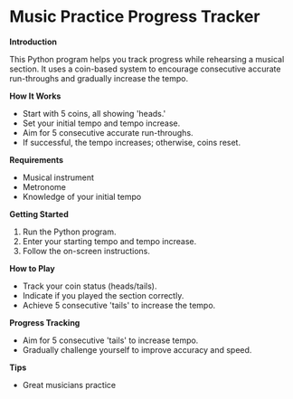 # Music Practice Progress Tracker

**Introduction**

This Python program helps you track progress while rehearsing a musical section. It uses a coin-based system to encourage consecutive accurate run-throughs and gradually increase the tempo.

**How It Works**

- Start with 5 coins, all showing 'heads.'
- Set your initial tempo and tempo increase.
- Aim for 5 consecutive accurate run-throughs.
- If successful, the tempo increases; otherwise, coins reset.

**Requirements**

- Musical instrument
- Metronome
- Knowledge of your initial tempo

**Getting Started**

1. Run the Python program.
2. Enter your starting tempo and tempo increase.
3. Follow the on-screen instructions.

**How to Play**

- Track your coin status (heads/tails).
- Indicate if you played the section correctly.
- Achieve 5 consecutive 'tails' to increase the tempo.

**Progress Tracking**

- Aim for 5 consecutive 'tails' to increase tempo.
- Gradually challenge yourself to improve accuracy and speed.

**Tips**

- Great musicians practice 
